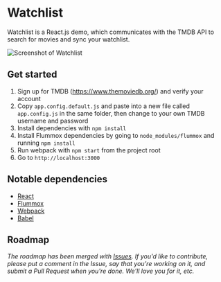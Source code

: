 # Watchlist

Watchlist is a React.js demo, which communicates with the TMDB API to search for movies and sync your watchlist.

![Screenshot of Watchlist](http://f.cl.ly/items/0d2r3H45003i0g0z1e14/Screen%20Shot%202015-03-14%20at%2016.49.40.png)

## Get started

1. Sign up for TMDB (https://www.themoviedb.org/) and verify your account 
2. Copy `app.config.default.js` and paste into a new file called `app.config.js` in the same folder, then change to your own TMDB username and password
3. Install dependencies with `npm install`
4. Install Flummox dependencies by going to `node_modules/flummox` and running `npm install`
5. Run webpack with `npm start` from the project root
6. Go to `http://localhost:3000`

## Notable dependencies

+ [React](https://github.com/facebook/react)
+ [Flummox](https://github.com/acdlite/flummox)
+ [Webpack](https://github.com/webpack/webpack)
+ [Babel](https://babeljs.io)

## Roadmap

*The roadmap has been merged with [Issues](https://github.com/teamstrobe/watchlist/issues). If you'd like to contribute, please put a comment in the Issue, say that you're working on it, and submit a Pull Request when you're done. We'll love you for it, etc.*